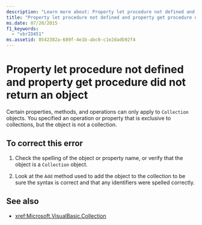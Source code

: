 ```yaml
---
description: "Learn more about: Property let procedure not defined and property get procedure did not return an object"
title: "Property let procedure not defined and property get procedure did not return an object"
ms.date: 07/20/2015
f1_keywords: 
  - "vbrID451"
ms.assetid: 8542382a-689f-4e1b-abc0-c1e2dadb92f4
---
```

# Property let procedure not defined and property get procedure did not return an object

Certain properties, methods, and operations can only apply to `Collection` objects. You specified an operation or property that is exclusive to collections, but the object is not a collection.  
  
## To correct this error  
  
1. Check the spelling of the object or property name, or verify that the object is a `Collection` object.  
  
2. Look at the `Add` method used to add the object to the collection to be sure the syntax is correct and that any identifiers were spelled correctly.  
  
## See also

- <xref:Microsoft.VisualBasic.Collection>
